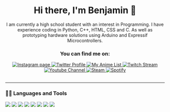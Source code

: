 <div align="center">

 # Hi there, I'm Benjamin 👋 
 
I am currently a high school student with an interest in Programming. I have experience coding in Python, C++, HTML, CSS and C. As well as prototyping hardware solutions using Arduino and Expressif Microcontrollers.
 
  ### You can find me on:

<div align="center">
 <a href="https://www.instagram.com/been.wilki/">
    <img alt="Instagram page" src="https://img.shields.io/badge/Instagram-E4405F?style=for-the-badge&logo=instagram&logoColor=white">
</a>
<a href="https://twitter.com/Pinko406">
    <img alt="Twitter Profile" src="https://img.shields.io/badge/Twitter-1DA1F2?style=for-the-badge&logo=twitter&logoColor=white">
</a>
<a href="https://myanimelist.net/profile/Pinky406">
    <img alt="My Anime List" src="https://img.shields.io/badge/Myanimelist-2E51A2?style=for-the-badge&logo=myanimelist&logoColor=white">
</a>
<a href="https://www.twitch.tv/pinky_406">
    <img alt="Twitch Stream" src="https://img.shields.io/badge/Twitch-9146FF?style=for-the-badge&logo=twitch&logoColor=white">
</a>
<a href="https://www.youtube.com/channel/UCq0B3Wzd0JM-x1pEdgHMxAw">
    <img alt="Youtube Channel" src="https://img.shields.io/badge/YouTube-FF0000?style=for-the-badge&logo=youtube&logoColor=white">
</a>
 <a href="https://steamcommunity.com/id/Pinky-406/">
    <img alt="Steam" src="https://img.shields.io/badge/Steam-000000?style=for-the-badge&logo=steam&logoColor=white">
</a>
 <a href="https://open.spotify.com/user/33lpexu5cvr73yjym8k31l41f">
    <img alt="Spotify" src="https://img.shields.io/badge/Spotify-1ED760?&style=for-the-badge&logo=spotify&logoColor=white">
</a>
</div>
  <br>
</div>

---

### 👩‍💻 Languages and Tools

<div>
<img src="https://img.shields.io/badge/Python-FFD43B?style=for-the-badge&logo=python&logoColor=darkgreen">
<img src="https://img.shields.io/badge/Arduino-00979D?style=for-the-badge&logo=Arduino&logoColor=white">
<img src="https://img.shields.io/badge/espressif-E7352C?style=for-the-badge&logo=espressif&logoColor=white">
<img src="https://img.shields.io/badge/C-00599C?style=for-the-badge&logo=c&logoColor=white"/>
<img src="https://img.shields.io/badge/Pandas-2C2D72?style=for-the-badge&logo=pandas&logoColor=white"/>
<img src="https://img.shields.io/badge/C%2B%2B-00599C?style=for-the-badge&logo=c%2B%2B&logoColor=white"/>
<img src="https://img.shields.io/badge/HTML5-E34F26?style=for-the-badge&logo=html5&logoColor=white"/>
<img src="https://img.shields.io/badge/CSS3-1572B6?style=for-the-badge&logo=css3&logoColor=white"/>

</div>




